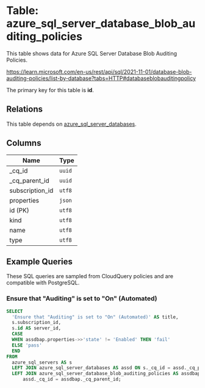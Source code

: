 # Table: azure_sql_server_database_blob_auditing_policies

This table shows data for Azure SQL Server Database Blob Auditing Policies.

https://learn.microsoft.com/en-us/rest/api/sql/2021-11-01/database-blob-auditing-policies/list-by-database?tabs=HTTP#databaseblobauditingpolicy

The primary key for this table is **id**.

## Relations

This table depends on [azure_sql_server_databases](azure_sql_server_databases.md).

## Columns

| Name          | Type          |
| ------------- | ------------- |
|_cq_id|`uuid`|
|_cq_parent_id|`uuid`|
|subscription_id|`utf8`|
|properties|`json`|
|id (PK)|`utf8`|
|kind|`utf8`|
|name|`utf8`|
|type|`utf8`|

## Example Queries

These SQL queries are sampled from CloudQuery policies and are compatible with PostgreSQL.

### Ensure that "Auditing" is set to "On" (Automated)

```sql
SELECT
  'Ensure that "Auditing" is set to "On" (Automated)' AS title,
  s.subscription_id,
  s.id AS server_id,
  CASE
  WHEN assdbap.properties->>'state' != 'Enabled' THEN 'fail'
  ELSE 'pass'
  END
FROM
  azure_sql_servers AS s
  LEFT JOIN azure_sql_server_databases AS assd ON s._cq_id = assd._cq_parent_id
  LEFT JOIN azure_sql_server_database_blob_auditing_policies AS assdbap ON
      assd._cq_id = assdbap._cq_parent_id;
```



